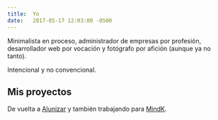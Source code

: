 ```yaml
---
title:	Yo
date:	2017-05-17 12:03:00 -0500
---
```


Minimalista en proceso, administrador de empresas por profesión, desarrollador web por vocación y fotógrafo por afición (aunque ya no tanto).

Intencional y no convencional.

## Mis proyectos
De vuelta a [Alunizar](https://www.alunizar.co/) y también trabajando para [MindK](https://www.mindk.com/).